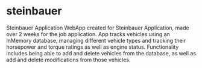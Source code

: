 # steinbauer
Steinbauer Application
WebApp created for Steinbauer Application, made over 2 weeks for the job application. App tracks vehicles using an InMemory database, managing different vehicle types and tracking their horsepower and torque ratings as well as engine status. Functionality includes being able to add and delete vehicles from the database, as well as add and delete modifications from those vehicles.
